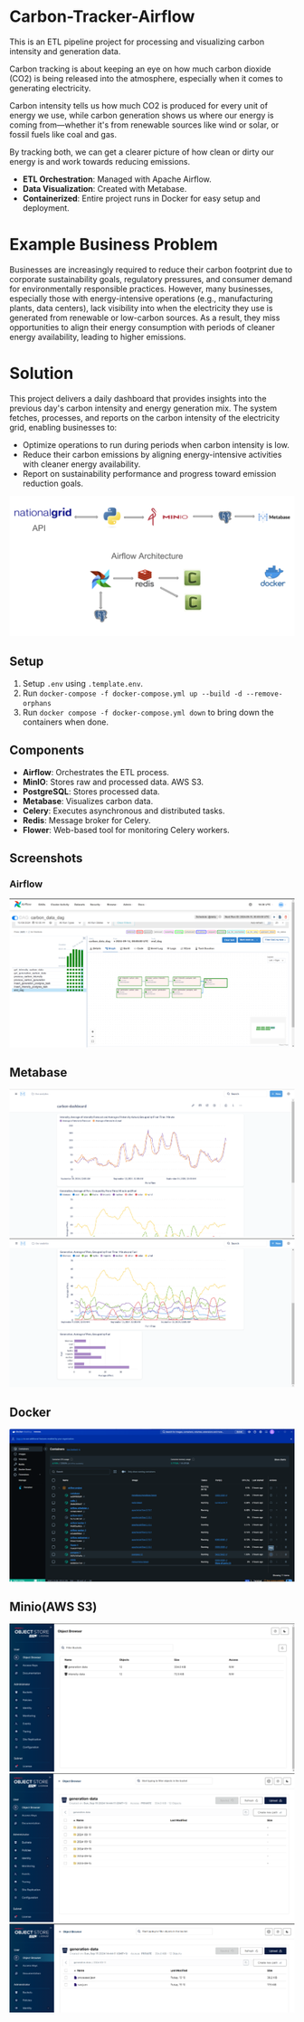 # Carbon-Tracker-Airflow

This is an ETL pipeline project for processing and visualizing carbon intensity and generation data.

Carbon tracking is about keeping an eye on how much carbon dioxide (CO2) is being released into the atmosphere, especially when it comes to generating electricity. 

Carbon intensity tells us how much CO2 is produced for every unit of energy we use, while carbon generation shows us where our energy is coming from—whether it's from renewable sources like wind or solar, or fossil fuels like coal and gas. 

By tracking both, we can get a clearer picture of how clean or dirty our energy is and work towards reducing emissions.

- **ETL Orchestration**: Managed with Apache Airflow.
- **Data Visualization**: Created with Metabase.
- **Containerized**: Entire project runs in Docker for easy setup and deployment.


# Example Business Problem
Businesses are increasingly required to reduce their carbon footprint due to corporate sustainability goals, regulatory pressures, and consumer demand for environmentally responsible practices. However, many businesses, especially those with energy-intensive operations (e.g., manufacturing plants, data centers), lack visibility into when the electricity they use is generated from renewable or low-carbon sources. As a result, they miss opportunities to align their energy consumption with periods of cleaner energy availability, leading to higher emissions.

# Solution
This project delivers a daily dashboard that provides insights into the previous day's carbon intensity and energy generation mix. The system fetches, processes, and reports on the carbon intensity of the electricity grid, enabling businesses to:

- Optimize operations to run during periods when carbon intensity is low.
- Reduce their carbon emissions by aligning energy-intensive activities with cleaner energy availability.
- Report on sustainability performance and progress toward emission reduction goals.

![alt text](screenshots/airflow.png)


## Setup

1. Setup `.env` using  `.template.env`.
2. Run `docker-compose -f docker-compose.yml up --build -d --remove-orphans`
3. Run `docker compose -f docker-compose.yml down` to bring down the containers when done.

## Components
- **Airflow**: Orchestrates the ETL process.
- **MinIO**: Stores raw and processed data. AWS S3.
- **PostgreSQL**: Stores processed data.
- **Metabase**: Visualizes carbon data.
- **Celery**: Executes asynchronous and distributed tasks.
- **Redis**: Message broker for Celery.
- **Flower**: Web-based tool for monitoring Celery workers.

## Screenshots

### Airflow
![alt text](screenshots/airflow-dag-preview.png)

## Metabase
![alt text](screenshots/metabase-ss1.png)
![alt text](screenshots/metabase-ss2.png)

## Docker
![alt text](screenshots/docker-ss.png)

## Minio(AWS S3)
![alt text](screenshots/minio-buckets.png)
![alt text](screenshots/bucket-structure.png)
![alt text](screenshots/bucket-folder.png)

